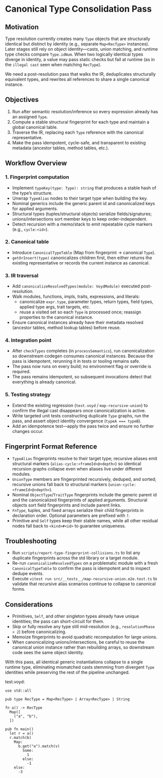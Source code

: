 # Canonical Type Consolidation Pass

## Motivation

Type resolution currently creates many `Type` objects that are structurally identical but distinct by identity (e.g., separate `Map<RecType>` instances). Later stages still rely on object identity—casts, union matching, and runtime type checks compare `Type.idNum`. When two logically identical types diverge in identity, a value may pass static checks but fail at runtime (as in the `illegal cast` seen when matching `RecType`).

We need a post-resolution pass that walks the IR, deduplicates structurally equivalent types, and rewrites all references to share a single canonical instance.

## Objectives

1. Run after semantic resolution/inference so every expression already has an assigned `Type`.
2. Compute a stable structural fingerprint for each type and maintain a global canonical table.
3. Traverse the IR, replacing each `Type` reference with the canonical representative.
4. Make the pass idempotent, cycle-safe, and transparent to existing metadata (ancestor tables, method tables, etc.).

## Workflow Overview

### 1. Fingerprint computation
- Implement `typeKey(type: Type): string` that produces a stable hash of the type’s structure.
- Unwrap `TypeAlias` nodes to their target type when building the key.
- Nominal generics include the generic parent id and canonicalized keys for applied arguments.
- Structural types (tuples/structural objects) serialize fields/signatures; unions/intersections sort member keys to keep order-independent.
- Detect recursion with a memo/stack to emit repeatable cycle markers (e.g., `cycle:<id>`).

### 2. Canonical table
- Introduce `CanonicalTypeTable` (Map from fingerprint -> canonical `Type`).
- `getOrInsert(type)` canonicalizes children first, then either returns the existing representative or records the current instance as canonical.

### 3. IR traversal
- Add `canonicalizeResolvedTypes(module: VoydModule)` executed post-resolution.
- Walk modules, functions, impls, traits, expressions, and literals:
  * canonicalize `expr.type`, parameter types, return types, field types, applied type args, trait targets, etc.
  * reuse a visited set so each `Type` is processed once; reassign properties to the canonical instance.
- Ensure canonical instances already have their metadata resolved (ancestor tables, method lookup tables) before reuse.

### 4. Integration point
- After `checkTypes` completes (in `processSemantics`), run canonicalization so downstream codegen consumes canonical instances. Because the pass is idempotent, rerunning it in tests or tooling remains safe.
- The pass now runs on every build; no environment flag or override is required.
- The pass remains idempotent, so subsequent invocations detect that everything is already canonical.

### 5. Testing strategy
- Extend the existing regression (`test.voyd` / `map-recursive-union`) to confirm the illegal cast disappears once canonicalization is active.
- Write targeted unit tests constructing duplicate `Type` graphs, run the pass, and assert object identity convergence (`typeA === typeB`).
- Add an idempotence test—apply the pass twice and ensure no further changes occur.

## Fingerprint Format Reference
- `TypeAlias` fingerprints resolve to their target type; recursive aliases emit structural markers (`alias-cycle:<frameId>@<depth>`) so identical recursion graphs collapse even when aliases live under different modules.
- `UnionType` members are fingerprinted recursively, deduped, and sorted; recursive unions fall back to structural markers (`union-cycle:<frameId>@<depth>`).
- Nominal `ObjectType`/`TraitType` fingerprints include the generic parent id and the canonicalized fingerprints of applied arguments. Structural objects sort field fingerprints and include parent links.
- `FnType`, tuples, and fixed arrays serialize their child fingerprints in declaration order. Optional parameters are prefixed with `?`.
- Primitive and `Self` types keep their stable names, while all other residual nodes fall back to `<kind>#<id>` to guarantee uniqueness.

## Troubleshooting
- Run `scripts/report-type-fingerprint-collisions.ts` to list any duplicate fingerprints across the std library or a target module.
- Re-run `canonicalizeResolvedTypes` on a problematic module with a fresh `CanonicalTypeTable` to confirm the pass is idempotent and to inspect dedupe events.
- Execute `vitest run src/__tests__/map-recursive-union.e2e.test.ts` to validate that recursive alias scenarios continue to collapse to canonical forms.

## Considerations

- Primitives, `Self`, and other singleton types already have unique identities; the pass can short-circuit for them.
- Skip or fully resolve any type still mid-resolution (e.g., `resolutionPhase < 2`) before canonicalizing.
- Memoize fingerprints to avoid quadratic recomputation for large unions.
- When canonicalizing unions/intersections, be careful to reuse the canonical union instance rather than rebuilding arrays, so downstream code sees the same object identity.

With this pass, all identical generic instantiations collapse to a single runtime type, eliminating mismatched casts stemming from divergent `Type` identities while preserving the rest of the pipeline unchanged.

test.voyd:
```
use std::all

pub type RecType = Map<RecType> | Array<RecType> | String

fn a() -> RecType
  Map([
    ("a", "b"),
  ])

pub fn main()
  let r = a()
  r.match(b)
    Map:
      b.get("a").match(v)
        Some:
          1
        else:
          -1
    else:
      -3
```
